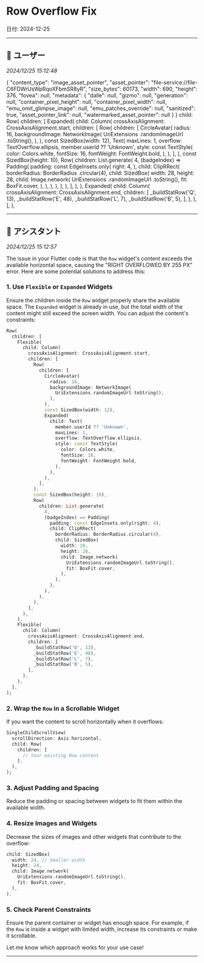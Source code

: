 # Row Overflow Fix

日付: 2024-12-25

---

## 👤 ユーザー
*2024/12/25 15:12:48*

{
  "content\_type": "image\_asset\_pointer",
  "asset\_pointer": "file-service://file-C6FDWrUsWpRqoXFbmSR8yR",
  "size\_bytes": 60173,
  "width": 690,
  "height": 376,
  "fovea": null,
  "metadata": {
    "dalle": null,
    "gizmo": null,
    "generation": null,
    "container\_pixel\_height": null,
    "container\_pixel\_width": null,
    "emu\_omit\_glimpse\_image": null,
    "emu\_patches\_override": null,
    "sanitized": true,
    "asset\_pointer\_link": null,
    "watermarked\_asset\_pointer": null
  }
}
child: Row(
                                        children: \[
                                          Expanded(
                                            child: Column(
                                              crossAxisAlignment:
                                                  CrossAxisAlignment.start,
                                              children: \[
                                                Row(
                                                  children: \[
                                                    CircleAvatar(
                                                      radius: 16,
                                                      backgroundImage:
                                                          NetworkImage(
                                                        UriExtensions
                                                            .randomImageUrl
                                                            .toString(),
                                                      ),
                                                    ),
                                                    const SizedBox(width: 12),
                                                    Text(
                                                      maxLines: 1,
                                                      overflow:
                                                          TextOverflow.ellipsis,
                                                      member.userId ??
                                                          'Unknown',
                                                      style: const TextStyle(
                                                        color: Colors.white,
                                                        fontSize: 16,
                                                        fontWeight:
                                                            FontWeight.bold,
                                                      ),
                                                    ),
                                                  \],
                                                ),
                                                const SizedBox(height: 10),
                                                Row(
                                                  children: List.generate(
                                                    4,
                                                    (badgeIndex) =&gt; Padding(
                                                      padding:
                                                          const EdgeInsets.only(
                                                        right: 4,
                                                      ),
                                                      child: ClipRRect(
                                                        borderRadius:
                                                            BorderRadius
                                                                .circular(4),
                                                        child: SizedBox(
                                                          width: 28,
                                                          height: 28,
                                                          child: Image.network(
                                                            UriExtensions
                                                                .randomImageUrl
                                                                .toString(),
                                                            fit: BoxFit.cover,
                                                          ),
                                                        ),
                                                      ),
                                                    ),
                                                  ),
                                                ),
                                              \],
                                            ),
                                          ),
                                          Expanded(
                                            child: Column(
                                              crossAxisAlignment:
                                                  CrossAxisAlignment.end,
                                              children: \[
                                                \_buildStatRow('Q', 13),
                                                \_buildStatRow('E', 48),
                                                \_buildStatRow('L', 7),
                                                \_buildStatRow('B', 5),
                                              \],
                                            ),
                                          ),
                                        \],
                                      ),

---

## 🤖 アシスタント
*2024/12/25 15:12:57*

The issue in your Flutter code is that the `Row` widget's content exceeds the available horizontal space, causing the "RIGHT OVERFLOWED BY 255 PX" error. Here are some potential solutions to address this:

### 1. **Use `Flexible` or `Expanded` Widgets**
Ensure the children inside the `Row` widget properly share the available space. The `Expanded` widget is already in use, but the total width of the content might still exceed the screen width. You can adjust the content's constraints:

```dart
Row(
  children: [
    Flexible(
      child: Column(
        crossAxisAlignment: CrossAxisAlignment.start,
        children: [
          Row(
            children: [
              CircleAvatar(
                radius: 16,
                backgroundImage: NetworkImage(
                  UriExtensions.randomImageUrl.toString(),
                ),
              ),
              const SizedBox(width: 12),
              Expanded(
                child: Text(
                  member.userId ?? 'Unknown',
                  maxLines: 1,
                  overflow: TextOverflow.ellipsis,
                  style: const TextStyle(
                    color: Colors.white,
                    fontSize: 16,
                    fontWeight: FontWeight.bold,
                  ),
                ),
              ),
            ],
          ),
          const SizedBox(height: 10),
          Row(
            children: List.generate(
              4,
              (badgeIndex) => Padding(
                padding: const EdgeInsets.only(right: 4),
                child: ClipRRect(
                  borderRadius: BorderRadius.circular(4),
                  child: SizedBox(
                    width: 28,
                    height: 28,
                    child: Image.network(
                      UriExtensions.randomImageUrl.toString(),
                      fit: BoxFit.cover,
                    ),
                  ),
                ),
              ),
            ),
          ),
        ],
      ),
    ),
    Flexible(
      child: Column(
        crossAxisAlignment: CrossAxisAlignment.end,
        children: [
          _buildStatRow('Q', 13),
          _buildStatRow('E', 48),
          _buildStatRow('L', 7),
          _buildStatRow('B', 5),
        ],
      ),
    ),
  ],
);
```

### 2. **Wrap the `Row` in a Scrollable Widget**
If you want the content to scroll horizontally when it overflows:

```dart
SingleChildScrollView(
  scrollDirection: Axis.horizontal,
  child: Row(
    children: [
      // Your existing Row content
    ],
  ),
);
```

### 3. **Adjust Padding and Spacing**
Reduce the padding or spacing between widgets to fit them within the available width.

### 4. **Resize Images and Widgets**
Decrease the sizes of images and other widgets that contribute to the overflow:

```dart
child: SizedBox(
  width: 24, // Smaller width
  height: 24,
  child: Image.network(
    UriExtensions.randomImageUrl.toString(),
    fit: BoxFit.cover,
  ),
),
```

### 5. **Check Parent Constraints**
Ensure the parent container or widget has enough space. For example, if the `Row` is inside a widget with limited width, increase its constraints or make it scrollable.

Let me know which approach works for your use case!

---
